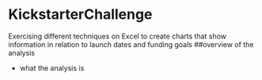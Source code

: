 # KickstarterChallenge
Exercising different techniques on Excel to create charts that show information in relation to launch dates and funding goals
##overview of the analysis
- what the analysis is
